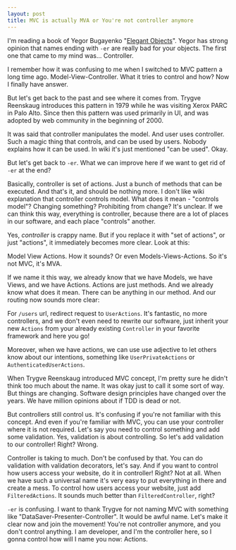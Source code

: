 ```yaml
---
layout: post
title: MVC is actually MVA or You're not controller anymore
---
```


I'm reading a book of Yegor Bugayenko "[Elegant Objects](http://www.yegor256.com/elegant-objects.html)". Yegor has strong opinion that names ending with `-er` are really bad for your objects. The first one that came to my mind was... Controller.

I remember how it was confusing to me when I switched to MVC pattern a long time ago. Model-View-Controller. What it tries to control and how? Now I finally have answer.

But let's get back to the past and see where it comes from. Trygve Reenskaug introduces this pattern in 1979 while he was visiting Xerox PARC in Palo Alto. Since then this pattern was used primarily in UI, and was adopted by web community in the beginning of 2000.

It was said that controller manipulates the model. And user uses controller. Such a magic thing that controls, and can be used by users. Nobody explains how it can be used. In wiki it's just mentioned "can be used". Okay.

But let's get back to `-er`. What we can improve here if we want to get rid of `-er` at the end?

Basically, controller is set of actions. Just a bunch of methods that can be executed. And that's it, and should be nothing more. I don't like wiki explanation that controller controls model. What does it mean - "controls model"? Changing something? Prohibiting from change? It's unclear. If we can think this way, everything is controller, because there are a lot of places in our software, and each place "controls" another.

Yes, _controller_ is crappy name. But if you replace it with "set of actions", or just "actions", it immediately becomes more clear. Look at this:

Model View Actions. How it sounds? Or even Models-Views-Actions. So it's not MVC, it's MVA.

If we name it this way, we already know that we have Models, we have Views, and we have Actions. Actions are just methods. And we already know what does it mean. There can be anything in our method. And our routing now sounds more clear:

For `/users` url, redirect request to `UserActions`. It's fantastic, no more controllers, and we don't even need to rewrite our software, just inherit your new `Actions` from your already existing `Controller` in your favorite framework and here you go!

Moreover, when we have actions, we can use use adjective to let others know about our intentions, something like `UserPrivateActions` or `AuthenticatedUserActions`.

When Trygve Reenskaug introduced MVC concept, I'm pretty sure he didn't think too much about the name. It was okay just to call it some sort of way. But things are changing. Software design principles have changed over the years. We have million opinions about if TDD is dead or not.

But controllers still control us. It's confusing if you're not familiar with this concept. And even if you're familiar with MVC, you can use your controller where it is not required. Let's say you need to control something and add some validation. Yes, validation is about controlling. So let's add validation to our controller! Right? Wrong.

Controller is taking to much. Don't be confused by that. You can do validation with validation decorators, let's say. And if you want to control how users access your website, do it in controller! Right? Not at all. When we have such a universal name it's very easy to put everything in there and create a mess. To control how users access your website, just add `FilteredActions`. It sounds much better than `FilteredController`, right?

`-er` is confusing. I want to thank Trygve for not naming MVC with something like "DataSaver-Presenter-Controller". It would be awful name. Let's make it clear now and join the movement! You're not controller anymore, and you don't control anything. I am developer, and I'm the controller here, so I gonna control how will I name you now: Actions.

